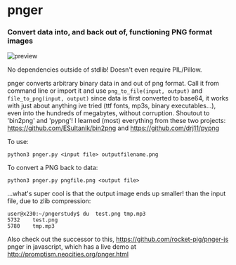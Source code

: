 # pnger
### Convert data into, and back out of, functioning PNG format images
![preview](https://i.ibb.co/MRp7GVw/test.png)

No dependencies outside of stdlib! Doesn't even require PIL/Pillow.

pnger converts arbitrary binary data in and out of png format.  Call it from command line or
import it and use `png_to_file(input, output)` and `file_to_png(input, output)`
since data is first converted to base64, it works with just about anything ive tried (ttf fonts, mp3s, binary executables...), even into
the hundreds of megabytes, without corruption.  Shoutout to 'bin2png' and 'pypng'!
I learned (most) everything from these two projects: https://github.com/ESultanik/bin2png and https://github.com/drj11/pypng


To use:

`python3 pnger.py <input file> outputfilename.png` 

To convert a PNG back to data:

`python3 pnger.py pngfile.png <output file>`


...what's super cool is that the output image ends up smaller! than the input file, due to zlib compression:
```
user@x230:~/pngerstudy$ du  test.png tmp.mp3 
5732	test.png
5780	tmp.mp3
```


Also check out the successor to this, https://github.com/rocket-pig/pnger-js pnger in javascript, which has a live demo at http://promptism.neocities.org/pnger.html
